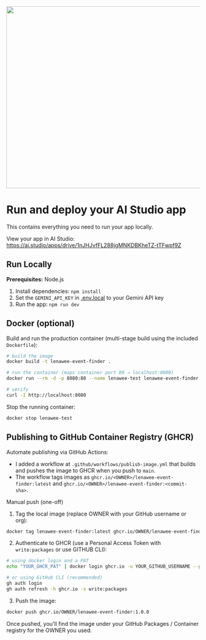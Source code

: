 <div align="center">
<img width="1200" height="475" alt="GHBanner" src="https://github.com/user-attachments/assets/0aa67016-6eaf-458a-adb2-6e31a0763ed6" />
</div>

# Run and deploy your AI Studio app

This contains everything you need to run your app locally.

View your app in AI Studio: https://ai.studio/apps/drive/1nJHJvfFL288jgMNKDBKheTZ-tTFwpf9Z

## Run Locally

**Prerequisites:**  Node.js


1. Install dependencies:
   `npm install`
2. Set the `GEMINI_API_KEY` in [.env.local](.env.local) to your Gemini API key
3. Run the app:
   `npm run dev`

## Docker (optional)

Build and run the production container (multi-stage build using the included `Dockerfile`):

```bash
# build the image
docker build -t lenawee-event-finder .

# run the container (maps container port 80 → localhost:8080)
docker run --rm -d -p 8080:80 --name lenawee-test lenawee-event-finder

# verify
curl -I http://localhost:8080
```

Stop the running container:

```bash
docker stop lenawee-test
```

Publishing to GitHub Container Registry (GHCR)
-------------------------------------------

Automate publishing via GitHub Actions:

- I added a workflow at `.github/workflows/publish-image.yml` that builds and pushes the image to GHCR when you push to `main`.
- The workflow tags images as `ghcr.io/<OWNER>/lenawee-event-finder:latest` and `ghcr.io/<OWNER>/lenawee-event-finder:<commit-sha>`.

Manual push (one-off)

1. Tag the local image (replace OWNER with your GitHub username or org):

```bash
docker tag lenawee-event-finder:latest ghcr.io/OWNER/lenawee-event-finder:1.0.0
```

2. Authenticate to GHCR (use a Personal Access Token with `write:packages` or use GITHUB CLI):

```bash
# using docker login and a PAT
echo "YOUR_GHCR_PAT" | docker login ghcr.io -u YOUR_GITHUB_USERNAME --password-stdin

# or using GitHub CLI (recommended)
gh auth login
gh auth refresh -h ghcr.io -s write:packages
```

3. Push the image:

```bash
docker push ghcr.io/OWNER/lenawee-event-finder:1.0.0
```

Once pushed, you'll find the image under your GitHub Packages / Container registry for the OWNER you used.
